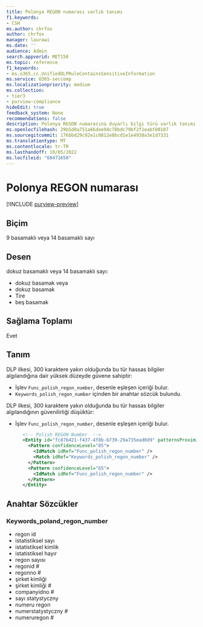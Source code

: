 ```yaml
---
title: Polonya REGON numarası varlık tanımı
f1.keywords:
- CSH
ms.author: chrfox
author: chrfox
manager: laurawi
ms.date: ''
audience: Admin
search.appverid: MET150
ms.topic: reference
f1_keywords:
- ms.o365.cc.UnifiedDLPRuleContainsSensitiveInformation
ms.service: O365-seccomp
ms.localizationpriority: medium
ms.collection:
- tier3
- purview-compliance
hideEdit: true
feedback_system: None
recommendations: false
description: Polonya REGON numarasına duyarlı bilgi türü varlık tanımı.
ms.openlocfilehash: 29b5d8a751a66dee94c78bdc79bf2f1eabf80107
ms.sourcegitcommit: 176bbd29c92e1c0812e8bcd1e1e4938a3e1d7331
ms.translationtype: MT
ms.contentlocale: tr-TR
ms.lasthandoff: 10/05/2022
ms.locfileid: "68471650"
---
```

# <a name="poland-regon-number"></a>Polonya REGON numarası

[!INCLUDE [purview-preview](../includes/purview-preview.md)]

## <a name="format"></a>Biçim

9 basamaklı veya 14 basamaklı sayı

## <a name="pattern"></a>Desen

dokuz basamaklı veya 14 basamaklı sayı:

- dokuz basamak veya
- dokuz basamak
- Tire
- beş basamak

## <a name="checksum"></a>Sağlama Toplamı

Evet

## <a name="definition"></a>Tanım

DLP ilkesi, 300 karaktere yakın olduğunda bu tür hassas bilgiler algılandığına dair yüksek düzeyde güvene sahiptir:

- İşlev `Func_polish_regon_number`, desenle eşleşen içeriği bulur.
- `Keywords_polish_regon_number` içinden bir anahtar sözcük bulundu.

DLP ilkesi, 300 karaktere yakın olduğunda bu tür hassas bilgiler algılandığının güvenilirliği düşüktür:

- İşlev `Func_polish_regon_number`, desenle eşleşen içeriği bulur.

```xml
      <!-- Polish REGON Number  -->
      <Entity id="fc87b421-f437-4f8b-b739-29a735ead0d9" patternsProximity="300" recommendedConfidence="85">
        <Pattern confidenceLevel="85">
          <IdMatch idRef="Func_polish_regon_number" />
          <Match idRef="Keywords_polish_regon_number" />
        </Pattern>
        <Pattern confidenceLevel="65">
          <IdMatch idRef="Func_polish_regon_number" />
        </Pattern>
      </Entity>
```

## <a name="keywords"></a>Anahtar Sözcükler

### <a name="keywords_poland_regon_number"></a>Keywords_poland_regon_number

- regon id
- istatistiksel sayı
- istatistiksel kimlik
- istatistiksel hayır
- regon sayısı
- regonid #
- regonno #
- şirket kimliği
- şirket kimliği #
- companyidno #
- sayı statystyczny
- numeru regon
- numerstatystyczny #
- numeruregon #
